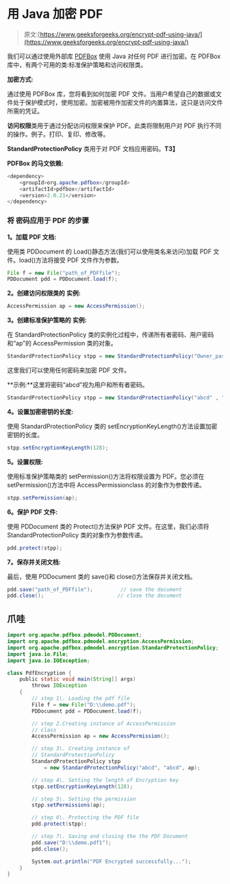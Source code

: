 # 用 Java 加密 PDF

> 原文:[https://www.geeksforgeeks.org/encrypt-pdf-using-java/](https://www.geeksforgeeks.org/encrypt-pdf-using-java/)

我们可以通过使用外部库 [PDFBox](https://pdfbox.apache.org/download.cgi) 使用 Java 对任何 PDF 进行加密。在 PDFBox 库中，有两个可用的类:标准保护策略和访问权限类。

**加密方式:**

通过使用 PDFBox 库，您将看到如何加密 PDF 文件。当用户希望自己的数据或文件处于保护模式时，使用加密。加密被用作加密文件的内置算法，这只是访问文件所需的凭证。

**访问权限**类用于通过分配访问权限来保护 PDF。此类将限制用户对 PDF 执行不同的操作。例子。打印、复印、修改等。

**StandardProtectionPolicy** 类用于对 PDF 文档应用密码。**T3】**

**PDFBox 的马文依赖:**

```java
<dependency>
    <groupId>org.apache.pdfbox</groupId>
    <artifactId>pdfbox</artifactId>
    <version>2.0.21</version>
</dependency>
```

### 将 **密码应用于 PDF** 的步骤

**1。加载 PDF 文档:**

使用类 PDDocument 的 Load()静态方法(我们可以使用类名来访问)加载 PDF 文件。load()方法将接受 PDF 文件作为参数。

```java
File f = new File("path_of_PDFfile");
PDDocument pdd = PDDocument.load(f);
```

**2。创建访问权限类的** **实例:**

```java
AccessPermission ap = new AccessPermission();
```

**3。创建标准保护策略的** **实例:**

在 StandardProtectionPolicy 类的实例化过程中，传递所有者密码、用户密码和“ap”的 AccessPermission 类的对象。

```java
StandardProtectionPolicy stpp = new StandardProtectionPolicy("Owner_pass" , "user_pass" , ap);
```

这里我们可以使用任何密码来加密 PDF 文件。

**示例:**这里将密码“abcd”视为用户和所有者密码。

```java
StandardProtectionPolicy stpp = new StandardProtectionPolicy("abcd" , "abcd" , ap); 
```

**4。设置加密密钥的长度:**

使用 StandardProtectionPolicy 类的 setEncryptionKeyLength()方法设置加密密钥的长度。

```java
stpp.setEncryptionKeyLength(128);
```

**5。设置权限:**

使用标准保护策略类的 setPermission()方法将权限设置为 PDF。您必须在 setPermission()方法中将 AccessPermissionclass 的对象作为参数传递。

```java
stpp.setPermission(ap);
```

**6。保护 PDF 文件:**

使用 PDDocument 类的 Protect()方法保护 PDF 文件。在这里，我们必须将 StandardProtectionPolicy 类的对象作为参数传递。

```java
pdd.protect(stpp);
```

**7。保存并关闭文档:**

最后，使用 PDDocument 类的 save()和 close()方法保存并关闭文档。

```java
pdd.save("path_of_PDFfile");         // save the document
pdd.close();                        // close the document
```

## 爪哇

```java
import org.apache.pdfbox.pdmodel.PDDocument;
import org.apache.pdfbox.pdmodel.encryption.AccessPermission;
import org.apache.pdfbox.pdmodel.encryption.StandardProtectionPolicy;
import java.io.File;
import java.io.IOException;

class PdfEncryption {
    public static void main(String[] args)
        throws IOException
    {
        // step 1\. Loading the pdf file
        File f = new File("D:\\demo.pdf");
        PDDocument pdd = PDDocument.load(f);

        // step 2.Creating instance of AccessPermission
        // class
        AccessPermission ap = new AccessPermission();

        // step 3\. Creating instance of
        // StandardProtectionPolicy
        StandardProtectionPolicy stpp
            = new StandardProtectionPolicy("abcd", "abcd", ap);

        // step 4\. Setting the length of Encryption key
        stpp.setEncryptionKeyLength(128);

        // step 5\. Setting the permission
        stpp.setPermissions(ap);

        // step 6\. Protecting the PDF file
        pdd.protect(stpp);

        // step 7\. Saving and closing the the PDF Document
        pdd.save("D:\\demo.pdf1");
        pdd.close();

        System.out.println("PDF Encrypted successfully...");
    }
}
```